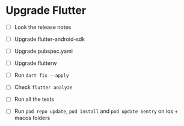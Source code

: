 # Upgrade Flutter

- [ ] Look the release notes

- [ ] Upgrade flutter-android-sdk
- [ ] Upgrade pubspec.yaml
- [ ] Upgrade flutterw

- [ ] Run `dart fix --apply`
- [ ] Check `flutter analyze`
- [ ] Run all the tests
- [ ] Run `pod repo update`, `pod install` and `pod update Sentry` on ios + macos folders
